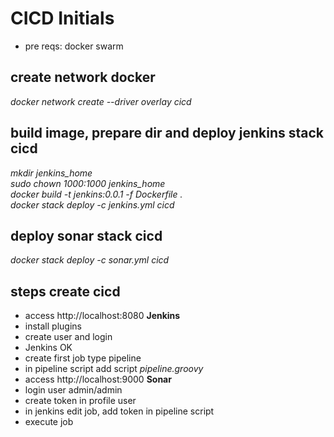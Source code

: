 # CICD Initials

* pre reqs: docker swarm

## create network docker
<i>docker network create --driver overlay cicd</i>

## build image, prepare dir and deploy jenkins stack cicd
<i>mkdir jenkins_home</i><br>
<i>sudo chown 1000:1000 jenkins_home</i><br>
<i>docker build -t jenkins:0.0.1 -f Dockerfile .</i><br>
<i>docker stack deploy -c jenkins.yml cicd</i>

## deploy sonar stack cicd
<i>docker stack deploy -c sonar.yml cicd</i>

## steps create cicd
* access http://localhost:8080 <b>Jenkins</b>
* install plugins
* create user and login
* Jenkins OK
* create first job type pipeline
* in pipeline script add script <i>pipeline.groovy</i>
* access http://localhost:9000 <b>Sonar</b>
* login user admin/admin
* create token in profile user
* in jenkins edit job, add token in pipeline script
* execute job
